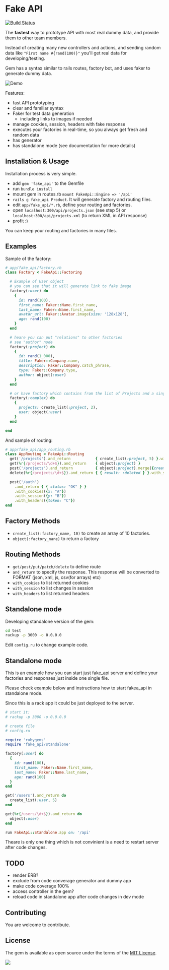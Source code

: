 # Fake API

[![Build Status](https://travis-ci.org/igorkasyanchuk/fake_api.svg?branch=master)](https://travis-ci.org/igorkasyanchuk/fake_api)

The **fastest** way to prototype API with most real dummy data, and provide them to other team members.

Instead of creating many new controllers and actions, and sending random data like `"First name #{rand(100)}"` you'll get real data for developing/testing.

Gem has a syntax similar to rails routes, factory bot, and uses faker to generate dummy data.

![Demo](/docs/fake_api_demo.gif)

Features:

* fast API prototyping
* clear and familiar syntax
* Faker for test data generation
  * including links to images if needed
* manage cookies, session, headers with fake response
* executes your factories in real-time, so you always get fresh and random data
* has generator
* has standalone mode (see documentation for more details)

## Installation & Usage

Installation process is very simple.

- add `gem 'fake_api'` to the Gemfile
- run `bundle install`
- mount gem in routes.rb `mount FakeApi::Engine => '/api'`
- `rails g fake_api Product`. It will generate factory and routing files.
- edit `app/fake_api/*.rb`, define your routing and factories.
- open `localhost:300/api/projects.json` (see step 5) or `localhost:300/api/projects.xml` (to return XML in API response)
- profit :)

You can keep your routing and factories in many files.

## Examples

Sample of the factory:

```ruby
# app/fake_api/factory.rb
class Factory < FakeApi::Factoring

  # Example of User object
  # you can see that it will generate link to fake image
  factory(:user) do
    {
      id: rand(100),
      first_name: Faker::Name.first_name,
      last_name: Faker::Name.first_name,
      avatar_url: Faker::Avatar.image(size: '128x128'),
      age: rand(100)
    }
  end

  # heare you can put "relations" to other factories
  # see "author" node
  factory(:project) do
    {
      id: rand(1_000),
      title: Faker::Company.name,
      description: Faker::Company.catch_phrase,
      type: Faker::Company.type,
      author: object(:user)
    }
  end

  # or have factory which contains from the list of Projects and a single user
  factory(:complex) do
    {
      projects: create_list(:project, 2),
      user: object(:user)
    }
  end

end
```

And sample of routing:

```ruby
# app/fake_api/app_routing.rb
class AppRouting < FakeApi::Routing
  get('/projects').and_return           { create_list(:project, 5) }.with_status(202).with_headers({TOKEN: "SECRET"})
  get(%r{/projects/\d+$}).and_return    { object(:project) }
  post('/projects').and_return          { object(:project).merge({created: 'ok'}) }
  delete(%r{/projects/\d+$}).and_return { { result: :deleted } }.with_status(333)

  post('/auth')
    .and_return { { status: "OK" } }
    .with_cookies({x: "A"})
    .with_session({y: "B"})
    .with_headers({token: "C"})
end
```

## Factory Methods

- `create_list(:factory_name, 10)` to create an array of 10 factories.
- `object(:factory_nane)` to return a factory

## Routing Methods

- `get/post/put/patch/delete` to define route
- `and_return` to specify the response. This response will be converted to FORMAT (json, xml, js, csv(for arrays) etc)
- `with_cookies` to list returned cookies
- `with_session` to list changes in session
- `with_headers` to list returned headers

## Standalone mode

Developing standalone version of the gem:

```bash
cd test
rackup -p 3000 -o 0.0.0.0
```

Edit `config.ru` to change example code.

## Standalone mode

This is an example how you can start just fake_api server and define your factories and responses just inside one single file.

Please check example below and instructions how to start fakea_api in standalone mode.

Since this is a rack app it could be just deployed to the server.

```ruby
# start it:
# rackup -p 3000 -o 0.0.0.0

# create file
# config.ru

require 'rubygems'
require 'fake_api/standalone'

factory(:user) do
  {
    id: rand(100),
    first_name: Faker::Name.first_name,
    last_name: Faker::Name.last_name,
    age: rand(100)
  }
end

get('/users').and_return do
  create_list(:user, 5)
end

get(%r{/users/\d+$}).and_return do
  object(:user)
end

run FakeApi::Standalone.app on: '/api'
```

Theare is only one thing which is not convinient is a need to restart server after code changes.

## TODO

- render ERB?
- exclude from code converage generator and dummy app
- make code coverage 100%
- access controller in the gem?
- reload code in standalone app after code changes in dev mode

## Contributing

You are welcome to contribute.

## License

The gem is available as open source under the terms of the [MIT License](https://opensource.org/licenses/MIT).

[<img src="https://github.com/igorkasyanchuk/rails_time_travel/blob/main/docs/more_gems.png?raw=true"
/>](https://www.railsjazz.com/)
